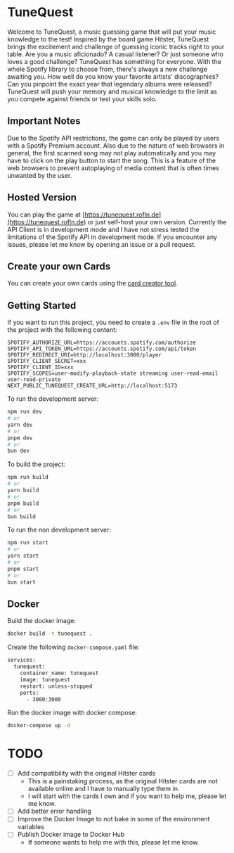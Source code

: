 # TuneQuest

Welcome to TuneQuest, a music guessing game that will put your music knowledge to the test! 
Inspired by the board game Hitster, TuneQuest brings the excitement and challenge of guessing iconic tracks right to your table.
Are you a music aficionado? A casual listener? Or just someone who loves a good challenge? TuneQuest has something for everyone. 
With the whole Spotify library to choose from, there's always a new challenge awaiting you.
How well do you know your favorite artists' discographies? 
Can you pinpoint the exact year that legendary albums were released? 
TuneQuest will push your memory and musical knowledge to the limit as you compete against friends or test your skills solo.

## Important Notes

Due to the Spotify API restrictions, the game can only be played by users with a Spotify Premium account.
Also due to the nature of web browsers in general, the first scanned song may not play automatically and you may have to click on the play button to start the song.
This is a feature of the web browsers to prevent autoplaying of media content that is often times unwanted by the user.

## Hosted Version

You can play the game at [https://tunequest.rofln.de](https://tunequest.rofln.de) or just self-host your own version.
Currently the API Client is in development mode and I have not stress tested the limitations of the Spotify API in development mode.
If you encounter any issues, please let me know by opening an issue or a pull request.

## Create your own Cards
You can create your own cards using the [card creator tool](https://github.com/effem/tunequest-card-creator).

## Getting Started

If you want to run this project, you need to create a `.env` file in the root of the project with the following content:

```env
SPOTIFY_AUTHORIZE_URL=https://accounts.spotify.com/authorize
SPOTIFY_API_TOKEN_URL=https://accounts.spotify.com/api/token
SPOTIFY_REDIRECT_URI=http://localhost:3000/player
SPOTIFY_CLIENT_SECRET=xxx
SPOTIFY_CLIENT_ID=xxx
SPOTIFY_SCOPES=user-modify-playback-state streaming user-read-email user-read-private
NEXT_PUBLIC_TUNEQUEST_CREATE_URL=http://localhost:5173
```

To run the development server:

```bash
npm run dev
# or
yarn dev
# or
pnpm dev
# or
bun dev
```

To build the project:

```bash
npm run build
# or
yarn build
# or
pnpm build
# or
bun build
```

To run the non development server:

```bash
npm run start
# or
yarn start
# or
pnpm start
# or
bun start
```

## Docker

Build the docker image:
```bash
docker build -t tunequest .
```

Create the following `docker-compose.yaml` file:
```dockerfile
services:
  tunequest:
    container_name: tunequest
    image: tunequest
    restart: unless-stopped
    ports:
      - 3000:3000
```

Run the docker image with docker compose:
```bash
docker-compose up -d
```

# TODO
- [ ] Add compatibility with the original Hitster cards
  - This is a painstaking process, as the original Hitster cards are not available online and I have to manually type them in.
  - I will start with the cards I own and if you want to help me, please let me know.
- [ ] Add better error handling
- [ ] Improve the Docker Image to not bake in some of the environment variables
- [ ] Publish Docker image to Docker Hub
  - If someone wants to help me with this, please let me know.
